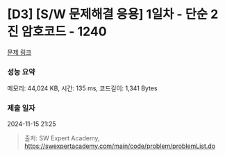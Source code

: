# [D3] [S/W 문제해결 응용] 1일차 - 단순 2진 암호코드 - 1240 

[문제 링크](https://swexpertacademy.com/main/code/problem/problemDetail.do?contestProbId=AV15FZuqAL4CFAYD) 

### 성능 요약

메모리: 44,024 KB, 시간: 135 ms, 코드길이: 1,341 Bytes

### 제출 일자

2024-11-15 21:25



> 출처: SW Expert Academy, https://swexpertacademy.com/main/code/problem/problemList.do